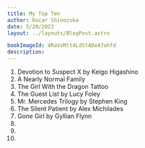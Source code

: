 ```yaml
---
title: My Top Ten
author: Oscar Shinozuka
date: 5/20/2023
layout: ../layouts/BlogPost.astro

bookImageId: 4RaVvMlt4LdStADe47uhfd
description: 
---
```


1. Devotion to Suspect X by Keigo Higashino
2. A Nearly Normal Family 
3. The Girl With the Dragon Tattoo
4. The Guest List by Lucy Foley
5. Mr. Mercedes Trilogy by Stephen King
6. The Silent Patient by Alex Michilades
7. Gone Girl by Gyllian Flynn
8.
9.
10.